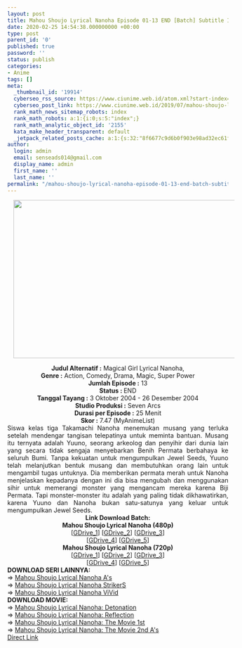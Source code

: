 ```yaml
---
layout: post
title: Mahou Shoujo Lyrical Nanoha Episode 01-13 END [Batch] Subtitle Indonesia
date: 2020-02-25 14:54:38.000000000 +00:00
type: post
parent_id: '0'
published: true
password: ''
status: publish
categories:
- Anime
tags: []
meta:
  _thumbnail_id: '19914'
  cyberseo_rss_source: https://www.ciunime.web.id/atom.xml?start-index=1201&max-results=150
  cyberseo_post_link: https://www.ciunime.web.id/2019/07/mahou-shoujo-lyrical-nanoha-episode-01.html
  rank_math_news_sitemap_robots: index
  rank_math_robots: a:1:{i:0;s:5:"index";}
  rank_math_analytic_object_id: '2155'
  kata_make_header_transparent: default
  _jetpack_related_posts_cache: a:1:{s:32:"8f6677c9d6b0f903e98ad32ec61f8deb";a:2:{s:7:"expires";i:1655856525;s:7:"payload";a:0:{}}}
author:
  login: admin
  email: senseads014@gmail.com
  display_name: admin
  first_name: ''
  last_name: ''
permalink: "/mahou-shoujo-lyrical-nanoha-episode-01-13-end-batch-subtitle-indonesia/"
---
```

<div class="separator" style="clear: both; text-align: center;"><a href="https://1.bp.blogspot.com/-bLw-xR1iVpU/XSYGgjGcvyI/AAAAAAAAbXA/FHd2hQ9KxD0yG9TxqBpv8B5OIHbvAEfAQCLcBGAs/s1600/Mahou%2BShoujo%2BLyrical%2BNanoha.jpg" imageanchor="1" style="margin-left: 1em; margin-right: 1em;"><img border="0" data-original-height="720" data-original-width="1280" height="360" src="{{ site.baseurl }}/assets/2020/02/Mahou%2BShoujo%2BLyrical%2BNanoha.jpg" width="640" /></a></div>
<p>
<div style="text-align: center;"><b>Judul</b><b><b> Alternatif</b> :</b> Magical Girl Lyrical Nanoha, </div>
<div style="text-align: center;"><b><b>Genre :</b></b> Action, Comedy, Drama, Magic, Super Power</div>
<div style="text-align: center;"><b>Jumlah Episode :</b> 13<br /><b>Status :&nbsp;</b>END<br /><b>Tanggal Tayang :</b> 3 Oktober 2004 - 26 Desember 2004<br /><b>Studio Produksi :</b> Seven Arcs<br /><b>Durasi per Episode :</b> 25 Menit</div>
<div style="text-align: center;"><b>Skor :</b> 7.47 (MyAnimeList)</div>
<div style="text-align: center;"></div>
<div style="text-align: justify;">Siswa kelas tiga Takamachi Nanoha menemukan musang yang terluka setelah mendengar tangisan telepatinya untuk meminta bantuan. Musang itu ternyata adalah Yuuno, seorang arkeolog dan penyihir dari dunia lain yang secara tidak sengaja menyebarkan Benih Permata berbahaya ke seluruh Bumi. Tanpa kekuatan untuk mengumpulkan Jewel Seeds, Yuuno telah melanjutkan bentuk musang dan membutuhkan orang lain untuk mengambil tugas untuknya. Dia memberikan permata merah untuk Nanoha menjelaskan kepadanya dengan ini dia bisa mengubah dan menggunakan sihir untuk memerangi monster yang mengancam mereka karena Biji Permata. Tapi monster-monster itu adalah yang paling tidak dikhawatirkan, karena Yuuno dan Nanoha bukan satu-satunya yang keluar untuk mengumpulkan Jewel Seeds.</div>
<div style="text-align: justify;"></div>
<div style="text-align: justify;"></div>
<div style="text-align: center;"><b>Link Download Batch:</b></div>
<div style="text-align: center;"><b>Mahou Shoujo Lyrical Nanoha (480p)</b></div>
<div style="text-align: center;">[<a href="https://drive.google.com/uc?export=download&amp;id=1S9pA8hqfzlwh2ncR9OQkH5AmD14dZNgP" target="_blank" rel="noopener">GDrive_1</a>] [<a href="https://drive.google.com/uc?export=download&amp;id=193d0Vom2R68M-iJjvQZNaXNUnZ8Eqgen" target="_blank" rel="noopener">GDrive_2</a>] [<a href="https://drive.google.com/uc?export=download&amp;id=1RUMWY02MUe2V7yWInGlGZmxHaHa6DIo9" target="_blank" rel="noopener">GDrive_3</a>]<br />[<a href="https://docs.google.com/uc?id=1eP3Ga0AancxKrVwNjZSg7lSSp21NPVOx" target="_blank" rel="noopener">GDrive_4</a>] [<a href="https://docs.google.com/uc?id=1wi8Jv15FtzDGBagqn9n1Ms8g5FhS3-J3" target="_blank" rel="noopener">GDrive_5</a>]</div>
<div style="text-align: center;"><b>Mahou Shoujo Lyrical Nanoha (720p)</b><br />[<a href="https://drive.google.com/uc?export=download&amp;id=16yWsUQ9SX1KNtsTrGLXxJKq6h53RsPYC" target="_blank" rel="noopener">GDrive_1</a>] [<a href="https://drive.google.com/uc?export=download&amp;id=1l2Ox_dceQHLM3GGZuEhid84Pff-6upuf" target="_blank" rel="noopener">GDrive_2</a>] [<a href="https://drive.google.com/uc?export=download&amp;id=14tdDJea-Etjeu3RedXU-7ezaKxfR4wAk" target="_blank" rel="noopener">GDrive_3</a>]<br />[<a href="https://docs.google.com/uc?id=1sFESr2QTx7OhVXG-oMgDi4W8mLoDDlu1" target="_blank" rel="noopener">GDrive_4</a>] [<a href="https://docs.google.com/uc?id=1gdBA8P5wkOigDKMgpLIYvmft1pY_2Nzw" target="_blank" rel="noopener">GDrive_5</a>]
<div style="text-align: left;"></div>
<div style="text-align: left;"></div>
<div style="text-align: left;"><b>DOWNLOAD SERI LAINNYA:</b></div>
<div style="text-align: left;"></div>
<div style="text-align: left;">=&gt;&nbsp;<a href="https://www.ciunime.web.id/2019/07/mahou-shoujo-lyrical-nanoha-as-episode.html" target="_blank" rel="noopener">Mahou Shoujo Lyrical Nanoha A's</a></div>
<div style="text-align: left;">=&gt;&nbsp;<a href="https://www.ciunime.web.id/2019/07/mahou-shoujo-lyrical-nanoha-strikers.html" target="_blank" rel="noopener">Mahou Shoujo Lyrical Nanoha StrikerS</a></div>
<div style="text-align: left;">=&gt;&nbsp;<a href="https://www.ciunime.web.id/2019/07/mahou-shoujo-lyrical-nanoha-vivid.html" target="_blank" rel="noopener">Mahou Shoujo Lyrical Nanoha ViVid</a></div>
<div style="text-align: left;"></div>
<div style="text-align: left;"><b>DOWNLOAD MOVIE:</b></div>
<div style="text-align: left;"></div>
<div style="text-align: left;">=&gt;&nbsp;<a href="https://www.ciunime.web.id/2019/07/mahou-shoujo-lyrical-nanoha-detonation.html" target="_blank" rel="noopener">Mahou Shoujo Lyrical Nanoha: Detonation</a></div>
<div style="text-align: left;">=&gt;&nbsp;<a href="https://www.ciunime.web.id/2019/06/mahou-shoujo-lyrical-nanoha-reflection.html" target="_blank" rel="noopener">Mahou Shoujo Lyrical Nanoha: Reflection</a></div>
<div style="text-align: left;">=&gt;&nbsp;<a href="https://www.ciunime.web.id/2019/01/mahou-shoujo-lyrical-nanoha-movie-1st.html" target="_blank" rel="noopener">Mahou Shoujo Lyrical Nanoha: The Movie 1st</a></div>
<div style="text-align: left;">=&gt;&nbsp;<a href="https://www.ciunime.web.id/2019/01/mahou-shoujo-lyrical-nanoha-movie-2nd.html" target="_blank" rel="noopener">Mahou Shoujo Lyrical Nanoha: The Movie 2nd A's</a></div>
<div style="text-align: left;"></div>
</div>
<link rel="stylesheet" href="https://cdnjs.cloudflare.com/ajax/libs/font-awesome/4.7.0/css/font-awesome.min.css" />
<div class="divbtn"> <a href="https://handymansurrender.com/fihup8buzv?key=94550f7ce39444073321dde3b8782f97" class="btn"><i class="fa fa-download"></i> Direct Link</a> </div>
